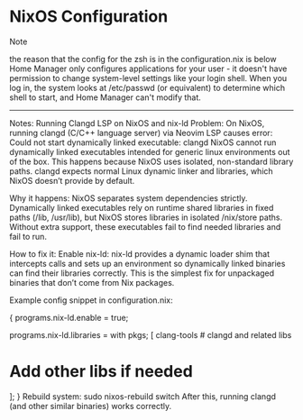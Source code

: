 # NixOS Configuration

> [!NOTE]
> the reason that the config for the zsh is in the configuration.nix is below
> Home Manager only configures applications for your user - it doesn't have permission to change system-level settings like your login shell. When you log in, the system looks at /etc/passwd (or equivalent) to determine which shell to start, and Home Manager can't modify that.

---

Notes: Running Clangd LSP on NixOS and nix-ld
Problem:
On NixOS, running clangd (C/C++ language server) via Neovim LSP causes error:
Could not start dynamically linked executable: clangd
NixOS cannot run dynamically linked executables intended for generic
linux environments out of the box.
This happens because NixOS uses isolated, non-standard library paths.
clangd expects normal Linux dynamic linker and libraries, which NixOS doesn’t provide by default.

Why it happens:
NixOS separates system dependencies strictly.
Dynamically linked executables rely on runtime shared libraries in fixed paths (/lib, /usr/lib), but NixOS stores libraries in isolated /nix/store paths.
Without extra support, these executables fail to find needed libraries and fail to run.

How to fix it:
Enable nix-ld:
nix-ld provides a dynamic loader shim that intercepts calls and sets up an environment so dynamically linked binaries can find their libraries correctly.
This is the simplest fix for unpackaged binaries that don’t come from Nix packages.

Example config snippet in configuration.nix:

{
programs.nix-ld.enable = true;

programs.nix-ld.libraries = with pkgs; [
clang-tools # clangd and related libs

# Add other libs if needed

];
}
Rebuild system: sudo nixos-rebuild switch
After this, running clangd (and other similar binaries) works correctly.
